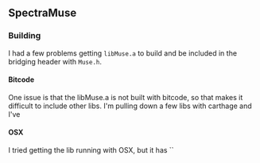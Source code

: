 ## SpectraMuse

### Building

I had a few problems getting `libMuse.a` to build and be 
included in the bridging header with `Muse.h`.  

#### Bitcode

One issue is that
the libMuse.a is not built with bitcode, so that makes it difficult to
include other libs.  I'm pulling down a few libs with carthage and I've 

#### OSX

I tried getting the lib running with OSX, but it has ``